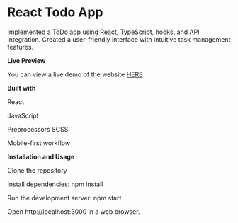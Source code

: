 # React Todo App


Implemented a ToDo app using React, TypeScript, hooks, and API integration. Created a user-friendly interface with intuitive task management features.


**Live Preview**


You can view a live demo of the website [HERE](https://samirmamedov1010.github.io/Todo-App-API/) 


**Built with**


React

JavaScript

Preprocessors SCSS

Mobile-first workflow


**Installation and Usage**


Clone the repository

Install dependencies: npm install

Run the development server: npm start

Open http://localhost:3000 in a web browser.
